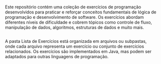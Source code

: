 Este repositório contém uma coleção de exercícios de programação desenvolvidos para praticar e reforçar conceitos fundamentais de lógica de programação e desenvolvimento de software. Os exercícios abordam diferentes níveis de dificuldade e cobrem tópicos como controle de fluxo, manipulação de dados, algoritmos, estruturas de dados e muito mais.
##
A pasta Lista de Exercícios está organizada em arquivos ou subpastas, onde cada arquivo representa um exercício ou conjunto de exercícios relacionados. Os exercícios são implementados em Java, mas podem ser adaptados para outras linguagens de programação.
